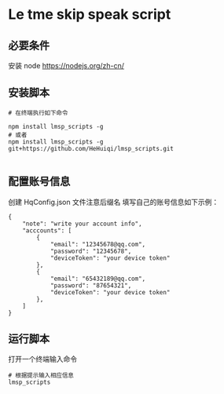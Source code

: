 # Le tme skip speak script
## 必要条件
安装 node https://nodejs.org/zh-cn/

## 安装脚本
```
# 在终端执行如下命令

npm install lmsp_scripts -g
# 或者
npm install lmsp_scripts -g git+https://github.com/HeHuiqi/lmsp_scripts.git


```

## 配置账号信息

创建 HqConfig.json 文件注意后缀名
填写自己的账号信息如下示例：
```
{
    "note": "write your account info",
    "acccounts": [
        {
            "email": "12345678@qq.com",
            "password": "12345678",
            "deviceToken": "your device token"
        },
        {
            "email": "65432189@qq.com",
            "password": "87654321",
            "deviceToken": "your device token"
        },
    ]
}

```

## 运行脚本
打开一个终端输入命令
```
# 根据提示输入相应信息
lmsp_scripts 

```
